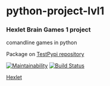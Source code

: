 # python-project-lvl1

### Hexlet Brain Games 1 project
comandline games in python

Package on [TestPypi repository](https://test.pypi.org/project/zed-chi-brain-games/)

[![Maintainability](https://api.codeclimate.com/v1/badges/bc8b27a918a41a32d89e/maintainability)](https://codeclimate.com/github/Zed-chi/Hexlet_Brain_Games_python/maintainability)
[![Build Status](https://travis-ci.org/Zed-chi/Hexlet_Brain_Games_python.svg?branch=master)](https://travis-ci.org/Zed-chi/Hexlet_Brain_Games_python)


 [Hexlet](https://hexlet.io/)

